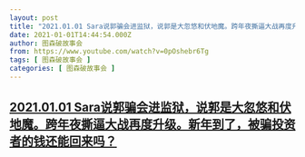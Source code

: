 ```yaml
---
layout: post
title: "2021.01.01 Sara说郭骗会进监狱，说郭是大忽悠和伏地魔。跨年夜撕逼大战再度升级。新年到了，被骗投资者的钱还能回来吗？"
date: 2021-01-01T14:44:54.000Z
author: 图森破故事会
from: https://www.youtube.com/watch?v=0pOshebr6Tg
tags: [ 图森破故事会 ]
categories: [ 图森破故事会 ]
---
```

<!--1609512294000-->
[2021.01.01 Sara说郭骗会进监狱，说郭是大忽悠和伏地魔。跨年夜撕逼大战再度升级。新年到了，被骗投资者的钱还能回来吗？](https://www.youtube.com/watch?v=0pOshebr6Tg)
------

<div>

</div>
